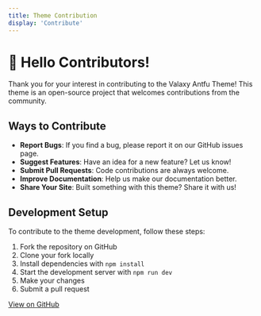 ```yaml
---
title: Theme Contribution
display: 'Contribute'
---
```


<script setup>
import { useRoute } from 'vue-router'
import { computed, nextTick } from 'vue'

const route = useRoute()

const monthes = ['January', 'February', 'March', 'April', 'May', 'June', 'July', 'August', 'September', 'October', 'November', 'December']

const month = computed(() => monthes[+route.query.month - 1])
</script>

<h1 class="flex gap-2 items-center">
👋 Hello Contributors!
</h1>

<div class="prose m-auto mb-8 mt-6">
  <p>
    Thank you for your interest in contributing to the Valaxy Antfu Theme! This theme is an open-source project that welcomes contributions from the community.
  </p>

  <h2>Ways to Contribute</h2>

  <ul>
    <li><strong>Report Bugs</strong>: If you find a bug, please report it on our GitHub issues page.</li>
    <li><strong>Suggest Features</strong>: Have an idea for a new feature? Let us know!</li>
    <li><strong>Submit Pull Requests</strong>: Code contributions are always welcome.</li>
    <li><strong>Improve Documentation</strong>: Help us make our documentation better.</li>
    <li><strong>Share Your Site</strong>: Built something with this theme? Share it with us!</li>
  </ul>

  <h2>Development Setup</h2>

  <p>
    To contribute to the theme development, follow these steps:
  </p>

  <ol>
    <li>Fork the repository on GitHub</li>
    <li>Clone your fork locally</li>
    <li>Install dependencies with <code>npm install</code></li>
    <li>Start the development server with <code>npm run dev</code></li>
    <li>Make your changes</li>
    <li>Submit a pull request</li>
  </ol>
</div>

<div class="text-center mt-8">
  <a href="https://github.com/WRXinYue/valaxy-theme-antfu" target="_blank" class="btn">View on GitHub</a>
</div>
